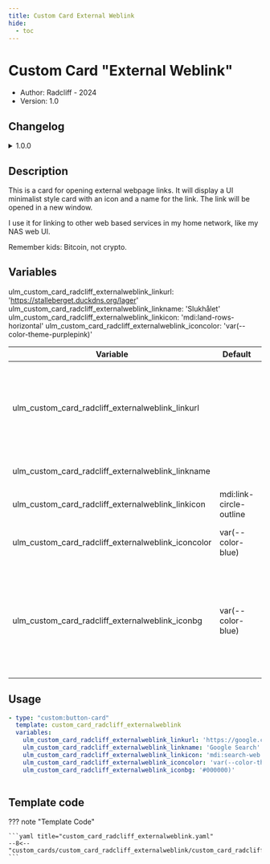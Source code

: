 ```yaml
---
title: Custom Card External Weblink
hide:
  - toc
---
```


<!-- markdownlint-disable MD046 -->

# Custom Card "External Weblink"

- Author: Radcliff - 2024
- Version: 1.0

## Changelog

<details>
<summary>1.0.0</summary>
Initial release
</details>

## Description

This is a card for opening external webpage links.
It will display a UI minimalist style card with an icon and a name for the link.
The link will be opened in a new window.

I use it for linking to other web based services in my home network, like my NAS web UI.

Remember kids: Bitcoin, not crypto.

## Variables
ulm_custom_card_radcliff_externalweblink_linkurl: 'https://stalleberget.duckdns.org/lager'
ulm_custom_card_radcliff_externalweblink_linkname: 'Slukhålet'
ulm_custom_card_radcliff_externalweblink_linkicon: 'mdi:land-rows-horizontal'
ulm_custom_card_radcliff_externalweblink_iconcolor: 'var(--color-theme-purplepink)'


| Variable                                            | Default                 | Required | Notes                                                                                                                  |
| --------------------------------------------------- | ----------------------- | -------- | ---------------------------------------------------------------------------------------------------------------------- |
| ulm_custom_card_radcliff_externalweblink_linkurl    |                         | Yes      | Link to the external web page. Including the protocol (For example http://).                                           |
| ulm_custom_card_radcliff_externalweblink_linkname   |                         | Yes      | This is the link title to be shown                                                                                     |
| ulm_custom_card_radcliff_externalweblink_linkicon   | mdi:link-circle-outline | No       | Icon to show                                                                                                           |
| ulm_custom_card_radcliff_externalweblink_iconcolor  | var(--color-blue)       | No       | The icon color. Opacity is always 1                                                                                    |
| ulm_custom_card_radcliff_externalweblink_iconbg     | var(--color-blue)       | No       | The icon background color. Opacity is always 0.2. If iconcolor is set but not iconbg, iconbg will be set to iconcolor. |

## Usage

```yaml
- type: "custom:button-card"
  template: custom_card_radcliff_externalweblink
  variables:
    ulm_custom_card_radcliff_externalweblink_linkurl: 'https://google.com/'
    ulm_custom_card_radcliff_externalweblink_linkname: 'Google Search'
    ulm_custom_card_radcliff_externalweblink_linkicon: 'mdi:search-web'
    ulm_custom_card_radcliff_externalweblink_iconcolor: 'var(--color-theme-purplepink)'
    ulm_custom_card_radcliff_externalweblink_iconbg: '#000000)'
        
```

## Template code

??? note "Template Code"

    ```yaml title="custom_card_radcliff_externalweblink.yaml"
    --8<-- "custom_cards/custom_card_radcliff_externalweblink/custom_card_radcliff_externalweblink.yaml"
    ```
